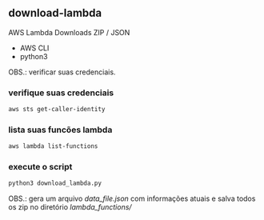 ## download-lambda

AWS Lambda Downloads ZIP / JSON

- AWS CLI
- python3

OBS.: verificar suas credenciais.

### verifique suas credenciais
```bash
aws sts get-caller-identity
```

### lista suas funcões lambda
```bash
aws lambda list-functions
```

### execute o script
```bash
python3 download_lambda.py
```
OBS.: gera um arquivo *data_file.json* com informações atuais e salva todos os zip no diretório *lambda_functions/*
